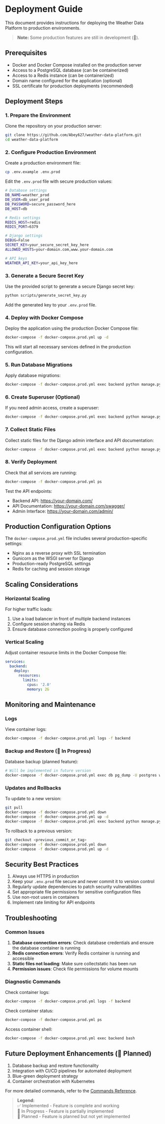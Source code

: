 # Deployment Guide

This document provides instructions for deploying the Weather Data Platform to production environments.

> **Note:** Some production features are still in development (🚧).

## Prerequisites

- Docker and Docker Compose installed on the production server
- Access to a PostgreSQL database (can be containerized)
- Access to a Redis instance (can be containerized)
- Domain name configured for the application (optional)
- SSL certificate for production deployments (recommended)

## Deployment Steps

### 1. Prepare the Environment

Clone the repository on your production server:

```bash
git clone https://github.com/Abey627/weather-data-platform.git
cd weather-data-platform
```

### 2. Configure Production Environment

Create a production environment file:

```bash
cp .env.example .env.prod
```

Edit the `.env.prod` file with secure production values:

```bash
# Database settings
DB_NAME=weather_prod
DB_USER=db_user_prod
DB_PASSWORD=secure_password_here
DB_HOST=db

# Redis settings
REDIS_HOST=redis
REDIS_PORT=6379

# Django settings
DEBUG=False
SECRET_KEY=your_secure_secret_key_here
ALLOWED_HOSTS=your-domain.com,www.your-domain.com

# API keys
WEATHER_API_KEY=your_api_key_here
```

### 3. Generate a Secure Secret Key

Use the provided script to generate a secure Django secret key:

```bash
python scripts/generate_secret_key.py
```

Add the generated key to your `.env.prod` file.

### 4. Deploy with Docker Compose

Deploy the application using the production Docker Compose file:

```bash
docker-compose -f docker-compose.prod.yml up -d
```

This will start all necessary services defined in the production configuration.

### 5. Run Database Migrations

Apply database migrations:

```bash
docker-compose -f docker-compose.prod.yml exec backend python manage.py migrate
```

### 6. Create Superuser (Optional)

If you need admin access, create a superuser:

```bash
docker-compose -f docker-compose.prod.yml exec backend python manage.py createsuperuser
```

### 7. Collect Static Files

Collect static files for the Django admin interface and API documentation:

```bash
docker-compose -f docker-compose.prod.yml exec backend python manage.py collectstatic --no-input
```

### 8. Verify Deployment

Check that all services are running:

```bash
docker-compose -f docker-compose.prod.yml ps
```

Test the API endpoints:

- Backend API: https://your-domain.com/
- API Documentation: https://your-domain.com/swagger/
- Admin Interface: https://your-domain.com/admin/

## Production Configuration Options

The `docker-compose.prod.yml` file includes several production-specific settings:

- Nginx as a reverse proxy with SSL termination
- Gunicorn as the WSGI server for Django
- Production-ready PostgreSQL settings
- Redis for caching and session storage

## Scaling Considerations

### Horizontal Scaling

For higher traffic loads:

1. Use a load balancer in front of multiple backend instances
2. Configure session sharing via Redis
3. Ensure database connection pooling is properly configured

### Vertical Scaling

Adjust container resource limits in the Docker Compose file:

```yaml
services:
  backend:
    deploy:
      resources:
        limits:
          cpus: '2.0'
          memory: 2G
```

## Monitoring and Maintenance

### Logs

View container logs:

```bash
docker-compose -f docker-compose.prod.yml logs -f backend
```

### Backup and Restore (🚧 In Progress)

Database backup (planned feature):

```bash
# Will be implemented in future version
docker-compose -f docker-compose.prod.yml exec db pg_dump -U postgres weather_prod > backup.sql
```

### Updates and Rollbacks

To update to a new version:

```bash
git pull
docker-compose -f docker-compose.prod.yml down
docker-compose -f docker-compose.prod.yml up -d
docker-compose -f docker-compose.prod.yml exec backend python manage.py migrate
```

To rollback to a previous version:

```bash
git checkout <previous_commit_or_tag>
docker-compose -f docker-compose.prod.yml down
docker-compose -f docker-compose.prod.yml up -d
```

## Security Best Practices

1. Always use HTTPS in production
2. Keep your `.env.prod` file secure and never commit it to version control
3. Regularly update dependencies to patch security vulnerabilities
4. Set appropriate file permissions for sensitive configuration files
5. Use non-root users in containers
6. Implement rate limiting for API endpoints

## Troubleshooting

### Common Issues

1. **Database connection errors**: Check database credentials and ensure the database container is running
2. **Redis connection errors**: Verify Redis container is running and accessible
3. **Static files not loading**: Make sure collectstatic has been run
4. **Permission issues**: Check file permissions for volume mounts

### Diagnostic Commands

Check container logs:
```bash
docker-compose -f docker-compose.prod.yml logs -f backend
```

Check container status:
```bash
docker-compose -f docker-compose.prod.yml ps
```

Access container shell:
```bash
docker-compose -f docker-compose.prod.yml exec backend bash
```

## Future Deployment Enhancements (📝 Planned)

1. Database backup and restore functionality
2. Integration with CI/CD pipelines for automated deployment
3. Blue-green deployment strategy
4. Container orchestration with Kubernetes

For more detailed commands, refer to the [Commands Reference](../reference/commands.md).

> **Legend:**  
> ✅ Implemented - Feature is complete and working  
> 🚧 In Progress - Feature is partially implemented  
> 📝 Planned - Feature is planned but not yet implemented